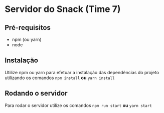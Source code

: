 # Servidor do Snack (Time 7)

## Pré-requisitos

- npm (ou yarn)
- node

## Instalação

Utilize npm ou yarn para efetuar a instalação das dependências do projeto utilizando os comandos
`npm install` **ou** `yarn install`

## Rodando o servidor

Para rodar o servidor utilize os comandos
`npm run start` **ou** `yarn start`
